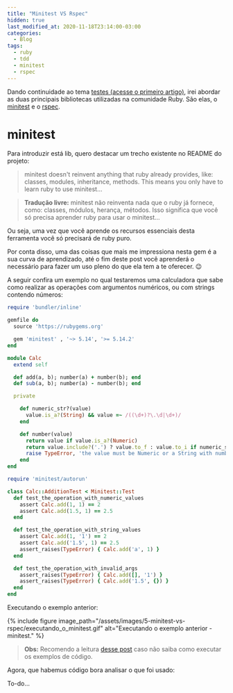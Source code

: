 ```yaml
---
title: "Minitest VS Rspec"
hidden: true
last_modified_at: 2020-11-18T23:14:00-03:00
categories:
  - Blog
tags:
  - ruby
  - tdd
  - minitest
  - rspec
---
```


Dando continuidade ao tema <a href="/pt-BR/blog/introducao-a-testes-automatizados-com-ruby/" target="_blank">testes (acesse o primeiro artigo)</a>, irei abordar as duas principais bibliotecas utilizadas na comunidade Ruby. São elas, o <a href="https://github.com/seattlerb/minitest" target="_blank">minitest</a> e o <a href="https://github.com/rspec/rspec" target="_blank">rspec</a>.

# minitest

Para introduzir está lib, quero destacar um trecho existente no README do projeto:

> minitest doesn't reinvent anything that ruby already provides, like: classes, modules, inheritance, methods. This means you only have to learn ruby to use minitest...

> **Tradução livre:** minitest não reinventa nada que o ruby já fornece, como: classes, módulos, herança, métodos. Isso significa que você só precisa aprender ruby para usar o minitest...

Ou seja, uma vez que você aprende os recursos essenciais desta ferramenta você só precisará de ruby puro.

Por conta disso, uma das coisas que mais me impressiona nesta gem é a sua curva de aprendizado, até o fim deste post você aprenderá o necessário para fazer um uso pleno do que ela tem a te oferecer. 😉

A seguir confira um exemplo no qual testaremos uma calculadora que sabe como realizar as operações com argumentos numéricos, ou com strings contendo números:

```ruby
require 'bundler/inline'

gemfile do
  source 'https://rubygems.org'

  gem 'minitest' , '~> 5.14', '>= 5.14.2'
end

module Calc
  extend self

  def add(a, b); number(a) + number(b); end
  def sub(a, b); number(a) - number(b); end

  private

    def numeric_str?(value)
      value.is_a?(String) && value =~ /((\d+)?\.\d|\d+)/
    end

    def number(value)
      return value if value.is_a?(Numeric)
      return value.include?('.') ? value.to_f : value.to_i if numeric_str?(value)
      raise TypeError, 'the value must be Numeric or a String with numbers'
    end
end

require 'minitest/autorun'

class Calc::AdditionTest < Minitest::Test
  def test_the_operation_with_numeric_values
    assert Calc.add(1, 1) == 2
    assert Calc.add(1.5, 1) == 2.5
  end

  def test_the_operation_with_string_values
    assert Calc.add(1, '1') == 2
    assert Calc.add('1.5', 1) == 2.5
    assert_raises(TypeError) { Calc.add('a', 1) }
  end

  def test_the_operation_with_invalid_args
    assert_raises(TypeError) { Calc.add([], '1') }
    assert_raises(TypeError) { Calc.add('1.5', {}) }
  end
end
```

Executando o exemplo anterior:

{% include figure image_path="/assets/images/5-minitest-vs-rspec/executando_o_minitest.gif" alt="Executando o exemplo anterior - minitest." %}

> <span style="font-style: normal;">**Obs:** Recomendo a leitura <a href="/blog/dicas-para-iniciantes-de-como-instalar-e-executar-codigo-ruby/" target="_blank">desse post</a> caso não saiba como executar os exemplos de código.</span>

Agora, que habemus código bora analisar o que foi usado:

To-do...

